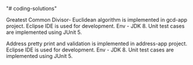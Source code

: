 "# coding-solutions" 

Greatest Common Divisor- Euclidean algorithm is implemented in gcd-app project. Eclipse IDE is used for development. Env - JDK 8. Unit test cases are implemented using JUnit 5.

Address pretty print and validation is implemented in address-app project. Eclipse IDE is used for development. Env - JDK 8. Unit test cases are implemented using JUnit 5.
